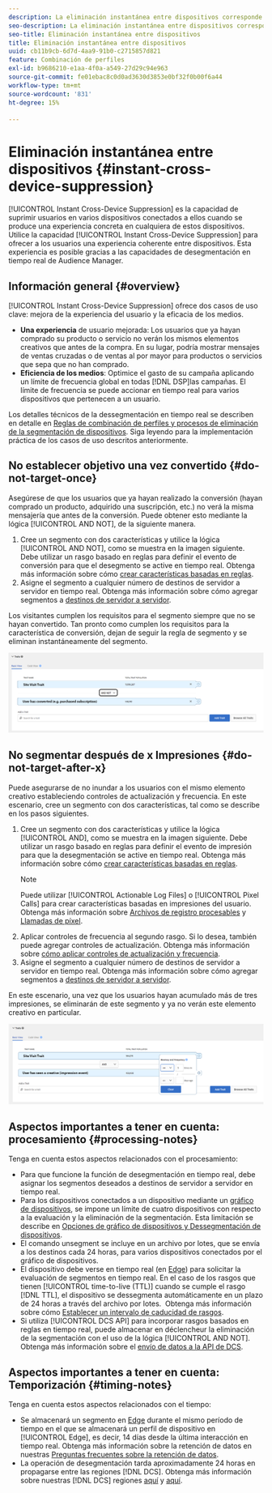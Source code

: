 ```yaml
---
description: La eliminación instantánea entre dispositivos corresponde a la capacidad de eliminar usuarios de varios dispositivos a la vez, siempre que los usuarios estén conectados a ellos, cuando en uno de los dispositivos se produce una experiencia particular. Utilice esta capacidad para ofrecer a los usuarios una experiencia coherente en distintos dispositivos. Esta experiencia es posible gracias a las capacidades de desegmentación en tiempo real de Audience Manager.
seo-description: La eliminación instantánea entre dispositivos corresponde a la capacidad de eliminar usuarios de varios dispositivos a la vez, siempre que los usuarios estén conectados a ellos, cuando en uno de los dispositivos se produce una experiencia particular. Utilice esta capacidad para ofrecer a los usuarios una experiencia coherente en distintos dispositivos. Esta experiencia es posible gracias a las capacidades de desegmentación en tiempo real de Audience Manager.
seo-title: Eliminación instantánea entre dispositivos
title: Eliminación instantánea entre dispositivos
uuid: cb11b9cb-6d7d-4aa9-91b0-c2715857d821
feature: Combinación de perfiles
exl-id: b9686210-e1aa-4f0a-a549-27d29c94e963
source-git-commit: fe01ebac8c0d0ad3630d3853e0bf32f0b00f6a44
workflow-type: tm+mt
source-wordcount: '831'
ht-degree: 15%

---
```


# Eliminación instantánea entre dispositivos {#instant-cross-device-suppression}

[!UICONTROL Instant Cross-Device Suppression] es la capacidad de suprimir usuarios en varios dispositivos conectados a ellos cuando se produce una experiencia concreta en cualquiera de estos dispositivos. Utilice la capacidad [!UICONTROL Instant Cross-Device Suppression] para ofrecer a los usuarios una experiencia coherente entre dispositivos. Esta experiencia es posible gracias a las capacidades de desegmentación en tiempo real de Audience Manager.

## Información general {#overview}

[!UICONTROL Instant Cross-Device Suppression] ofrece dos casos de uso clave: mejora de la experiencia del usuario y la eficacia de los medios.

* **Una experiencia** de usuario mejorada: Los usuarios que ya hayan comprado su producto o servicio no verán los mismos elementos creativos que antes de la compra. En su lugar, podría mostrar mensajes de ventas cruzadas o de ventas al por mayor para productos o servicios que sepa que no han comprado.
* **Eficiencia de los medios**: Optimice el gasto de su campaña aplicando un límite de frecuencia global en todas  [!DNL DSP]las campañas. El límite de frecuencia se puede accionar en tiempo real para varios dispositivos que pertenecen a un usuario.

Los detalles técnicos de la dessegmentación en tiempo real se describen en detalle en [Reglas de combinación de perfiles y procesos de eliminación de la segmentación de dispositivos](merge-rule-unsegment.md). Siga leyendo para la implementación práctica de los casos de uso descritos anteriormente.

## No establecer objetivo una vez convertido {#do-not-target-once}

Asegúrese de que los usuarios que ya hayan realizado la conversión (hayan comprado un producto, adquirido una suscripción, etc.) no verá la misma mensajería que antes de la conversión. Puede obtener esto mediante la lógica [!UICONTROL AND NOT], de la siguiente manera.

1. Cree un segmento con dos características y utilice la lógica [!UICONTROL AND NOT], como se muestra en la imagen siguiente. Debe utilizar un rasgo basado en reglas para definir el evento de conversión para que el desegmento se active en tiempo real. Obtenga más información sobre cómo [crear características basadas en reglas](../traits/create-onboarded-rule-based-traits.md).
2. Asigne el segmento a cualquier número de destinos de servidor a servidor en tiempo real. Obtenga más información sobre cómo agregar segmentos a [destinos de servidor a servidor](../destinations/add-edit-segments.md).

Los visitantes cumplen los requisitos para el segmento siempre que no se hayan convertido. Tan pronto como cumplen los requisitos para la característica de conversión, dejan de seguir la regla de segmento y se eliminan instantáneamente del segmento.

![](assets/and_not_use_case.png)

## No segmentar después de x Impresiones {#do-not-target-after-x}

Puede asegurarse de no inundar a los usuarios con el mismo elemento creativo estableciendo controles de actualización y frecuencia. En este escenario, cree un segmento con dos características, tal como se describe en los pasos siguientes.

1. Cree un segmento con dos características y utilice la lógica [!UICONTROL AND], como se muestra en la imagen siguiente. Debe utilizar un rasgo basado en reglas para definir el evento de impresión para que la desegmentación se active en tiempo real. Obtenga más información sobre cómo [crear características basadas en reglas](../traits/create-onboarded-rule-based-traits.md).
   >[!NOTE]
   >
   >Puede utilizar [!UICONTROL Actionable Log Files] o [!UICONTROL Pixel Calls] para crear características basadas en impresiones del usuario. Obtenga más información sobre [Archivos de registro procesables](../../integration/media-data-integration/actionable-log-files.md) y [Llamadas de píxel](../../integration/media-data-integration/impression-data-pixels.md).
2. Aplicar controles de frecuencia al segundo rasgo. Si lo desea, también puede agregar controles de actualización. Obtenga más información sobre [cómo aplicar controles de actualización y frecuencia](../segments/recency-and-frequency.md).
3. Asigne el segmento a cualquier número de destinos de servidor a servidor en tiempo real. Obtenga más información sobre cómo agregar segmentos a [destinos de servidor a servidor](../destinations/add-edit-segments.md).

En este escenario, una vez que los usuarios hayan acumulado más de tres impresiones, se eliminarán de este segmento y ya no verán este elemento creativo en particular.

![](assets/impressions_use_case.png)

## Aspectos importantes a tener en cuenta: procesamiento {#processing-notes}

Tenga en cuenta estos aspectos relacionados con el procesamiento:

* Para que funcione la función de desegmentación en tiempo real, debe asignar los segmentos deseados a destinos de servidor a servidor en tiempo real.
* Para los dispositivos conectados a un dispositivo mediante un [gráfico de dispositivos](profile-link-use-case.md#recommendations), se impone un límite de cuatro dispositivos con respecto a la evaluación y la eliminación de la segmentación. Esta limitación se describe en [Opciones de gráfico de dispositivos y Dessegmentación de dispositivos](merge-rule-unsegment.md#device-graph-options-unsegmentation). &#x200B;
* El comando unsegment se incluye en un archivo por lotes, que se envía a los destinos cada 24 horas, para varios dispositivos conectados por el gráfico de dispositivos.
* El dispositivo debe verse en tiempo real (en [Edge](../../reference/system-components/components-edge.md)) para solicitar la evaluación de segmentos en tiempo real. En el caso de los rasgos que tienen [!UICONTROL time-to-live (TTL)] cuando se cumple el rasgo [!DNL TTL], el dispositivo se dessegmenta automáticamente en un plazo de 24 horas a través del archivo por lotes. &#x200B; Obtenga más información sobre cómo [Establecer un intervalo de caducidad de rasgos](../traits/create-onboarded-rule-based-traits.md#set-expiration-interval).
* Si utiliza [!UICONTROL DCS API] para incorporar rasgos basados en reglas en tiempo real, puede almacenar en déclencheur la eliminación de la segmentación con el uso de la lógica [!UICONTROL AND NOT]. Obtenga más información sobre el [envío de datos a la API de DCS](../../api/dcs-intro/dcs-event-calls/dcs-url-send.md). &#x200B;

## Aspectos importantes a tener en cuenta: Temporización {#timing-notes}

Tenga en cuenta estos aspectos relacionados con el tiempo:

* Se almacenará un segmento en [Edge](../../reference/system-components/components-edge.md) durante el mismo período de tiempo en el que se almacenará un perfil de dispositivo en [!UICONTROL Edge], es decir, 14 días desde la última interacción en tiempo real. Obtenga más información sobre la retención de datos en nuestras [Preguntas frecuentes sobre la retención de datos](../../faq/faq-privacy.md#data-retention-faq).
* La operación de desegmentación tarda aproximadamente 24 horas en propagarse entre las regiones [!DNL DCS]. Obtenga más información sobre nuestras [!DNL DCS] regiones [aquí](../..//reference/system-components/components-data-collection.md) y [aquí](../../api/dcs-intro/dcs-api-reference/dcs-regions.md).
